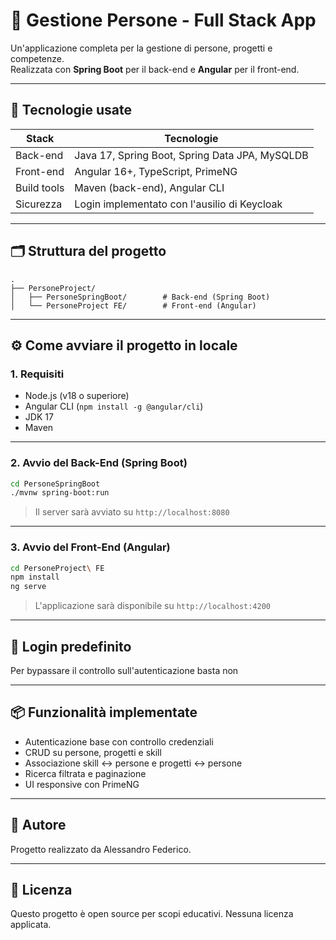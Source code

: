 
# 👥 Gestione Persone - Full Stack App

Un'applicazione completa per la gestione di persone, progetti e competenze.  
Realizzata con **Spring Boot** per il back-end e **Angular** per il front-end.

---

## 🚀 Tecnologie usate

| Stack        | Tecnologie                        |
|--------------|-----------------------------------|
| Back-end     | Java 17, Spring Boot, Spring Data JPA, MySQLDB |
| Front-end    | Angular 16+, TypeScript, PrimeNG  |
| Build tools  | Maven (back-end), Angular CLI     |
| Sicurezza    | Login implementato con l'ausilio di Keycloak |

---

## 🗂 Struttura del progetto

```
.
├── PersoneProject/
│   ├── PersoneSpringBoot/        # Back-end (Spring Boot)
│   └── PersoneProject FE/        # Front-end (Angular)
```

---

## ⚙️ Come avviare il progetto in locale

### 1. Requisiti

- Node.js (v18 o superiore)
- Angular CLI (`npm install -g @angular/cli`)
- JDK 17
- Maven

---

### 2. Avvio del Back-End (Spring Boot)

```bash
cd PersoneSpringBoot
./mvnw spring-boot:run
```

> Il server sarà avviato su `http://localhost:8080`

---

### 3. Avvio del Front-End (Angular)

```bash
cd PersoneProject\ FE
npm install
ng serve
```

> L'applicazione sarà disponibile su `http://localhost:4200`

---

## 🔐 Login predefinito

Per bypassare il controllo sull'autenticazione basta non 

---

## 📦 Funzionalità implementate

- Autenticazione base con controllo credenziali
- CRUD su persone, progetti e skill
- Associazione skill ↔ persone e progetti ↔ persone
- Ricerca filtrata e paginazione
- UI responsive con PrimeNG

---


## 📝 Autore

Progetto realizzato da Alessandro Federico.

---

## 📄 Licenza

Questo progetto è open source per scopi educativi. Nessuna licenza applicata.
